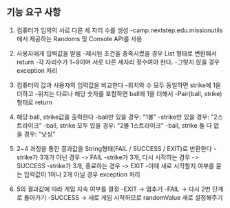 ## 기능 요구 사항

1. 컴퓨터가 임의의 서로 다른 세 자리 수를 생성
    -camp.nextstep.edu.missionutils에서 제공하는 Randoms 및 Console API를 사용

2. 사용자에게 입력값을 받음
    -제시된 조건을 충족시켰을 경우 List<Int> 형태로 변환해서 return
    -각 자리수가 1~9이며 서로 다른 세자리 정수여야 한다.
    -그렇지 않을 경우 exception 처리

4. 컴퓨터의 값과 사용자의 입력값을 비교한다
    -위치와 수 모두 동일하면 strike에 1을 더하고
    -위치는 다르나 해당 숫자를 포함하면 ball에 1을 더해서
    -Pair(ball, strike) 형태로 return

5. 해당 ball, strike값을 출력한다
    -ball만 있을 경우: "1볼"
    -strike만 있을 경우: "2스트라이크"
    -ball, strike 모두 있을 경우: "2볼 1스트라이크"
    -ball, strike 둘 다 없을 경우: "낫싱"

6. 2~4 과정을 통한 결과값을 String형태(FAIL / SUCCESS / EXIT)로 반환한다
    -strike가 3개가 아닌 경우 -> FAIL
    -strike가 3개, 다시 시작하는 경우 -> SUCCESS
    -strike가 3개, 종료하는 경우 -> EXIT
    -이때 새로 시작할지 여부를 묻는 입력값이 1이나 2개 아닐 경우 exception 처리

7. 5의 결과값에 따라 게임 지속 여부를 결정
    -EXIT -> 멈추기
    -FAIL -> 다시 2번 단계로 돌아가기
    -SUCCESS -> 새로 게임 시작하므로 randomValue 새로 설정해주기
